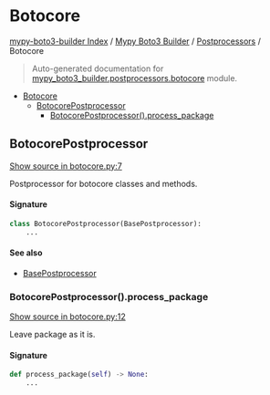 # Botocore

[mypy-boto3-builder Index](../../README.md#mypy-boto3-builder-index) /
[Mypy Boto3 Builder](../index.md#mypy-boto3-builder) /
[Postprocessors](./index.md#postprocessors) /
Botocore

> Auto-generated documentation for [mypy_boto3_builder.postprocessors.botocore](https://github.com/youtype/mypy_boto3_builder/blob/main/mypy_boto3_builder/postprocessors/botocore.py) module.

- [Botocore](#botocore)
  - [BotocorePostprocessor](#botocorepostprocessor)
    - [BotocorePostprocessor().process_package](#botocorepostprocessor()process_package)

## BotocorePostprocessor

[Show source in botocore.py:7](https://github.com/youtype/mypy_boto3_builder/blob/main/mypy_boto3_builder/postprocessors/botocore.py#L7)

Postprocessor for botocore classes and methods.

#### Signature

```python
class BotocorePostprocessor(BasePostprocessor):
    ...
```

#### See also

- [BasePostprocessor](./base.md#basepostprocessor)

### BotocorePostprocessor().process_package

[Show source in botocore.py:12](https://github.com/youtype/mypy_boto3_builder/blob/main/mypy_boto3_builder/postprocessors/botocore.py#L12)

Leave package as it is.

#### Signature

```python
def process_package(self) -> None:
    ...
```


